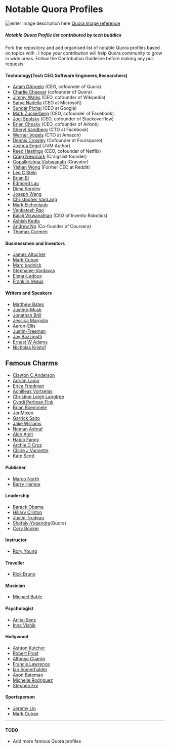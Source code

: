﻿# Notable Quora Profiles

![enter image description here](https://typography.guru/uploads/monthly_2015_06/quora.gif.6310a2894724c5ffa0aa61ab17fef40d.gif)
[Quora Image reference](https://typography.guru/uploads/monthly_2015_06/quora.gif.6310a2894724c5ffa0aa61ab17fef40d.gif)


##### Notable Quora Profile list contributed by tech buddies

Fork the repository and add organised list of notable Quora profiles based on topics with .
I hope your contribution will help Quora community to grow in wide areas.
Follow the Contribution Guideline before making any pull requests

#### Technology(Tech CEO,Software Engineers,Researchers)
- [Adam DAngelo](https://www.quora.com/profile/Adam-DAngelo) (CEO, cofounder of Quora)
- [Charlie Cheever](https://www.quora.com/profile/Charlie-Cheever) (cofounder of Quora)
- [Jimmy Wales](https://www.quora.com/profile/Jimmy-Wales) (CEO, cofounder of Wikipedia)
- [Satya Nadella](https://www.quora.com/profile/Satya-Nadella) (CEO at Microsoft)
- [Sundar Pichai](https://www.quora.com/profile/Sundar-Pichai) (CEO at Google)
- [Mark Zuckerberg](https://www.quora.com/profile/Mark-Zuckerberg) (CEO, cofounder of Facebook)
- [Joel Spolsky](https://www.quora.com/profile/Joel-Spolsky) (CEO, cofounder of Stackoverflow)
- [Brian Chesky](https://www.quora.com/profile/Brian-Chesky) (CEO, cofounder of Airbnb)
- [Sheryl Sandberg](https://www.quora.com/profile/Sheryl-Sandberg) (CTO at Facebook)
- [Werner Vogels](https://www.quora.com/profile/Werner-Vogels) (CTO at Amazon)
- [Dennis Crowley](https://www.quora.com/profile/Dennis-Crowley-1) (Cofounder at Foursquare)
- [Joshua Engel](https://www.quora.com/profile/Joshua-Engel) (JVM Author)
- [Reed Hastings](https://www.quora.com/profile/Reed-Hastings) (CEO, cofounder of Netflix)
- [Craig Newmark](https://www.quora.com/profile/Craig-Newmark-1) (Craigslist founder)
- [Gopalkrishna Vishwanath](https://www.quora.com/profile/Gopalkrishna-Vishwanath) (Gravator)
- [Yishan Wong](https://www.quora.com/profile/Yishan-Wong) (Former CEO at Reddit)
- [Leo C Stein](https://www.quora.com/profile/Leo-C-Stein)
- [Brian Bi](https://www.quora.com/profile/Brian-Bi)
- [Edmond Lau](https://www.quora.com/profile/Edmond-Lau)
- [Dima Korolev](https://www.quora.com/profile/Dima-Korolev)
- [Joseph Wang](https://www.quora.com/profile/Joseph-Wang-9)
- [Christopher VanLang](https://www.quora.com/profile/Christopher-VanLang)
- [Mark Eichenlaub](https://www.quora.com/profile/Mark-Eichenlaub)
- [Venkatesh Rao](https://www.quora.com/profile/Venkatesh-Rao)
- [Balaji Viswanathan](https://www.quora.com/profile/Balaji-Viswanathan-2) (CEO of Invento Robotics)
- [Ashish Kedia](https://www.quora.com/profile/Ashish-Kedia)
- [Andrew Ng](https://www.quora.com/profile/Andrew-Ng) (Co-founder of Coursera)
- [Thomas Cormen](https://www.quora.com/profile/Thomas-Cormen-1)
####  Businessmen and Investors
- [James Altucher](https://www.quora.com/profile/James-Altucher)
- [Mark Cuban](https://www.quora.com/topic/Mark-Cuban-business-person?q=mark+cuban)
- [Marc bodnick](https://www.quora.com/profile/Marc-Bodnick)
- [Stephanie-Vardavas](https://www.quora.com/profile/Stephanie-Vardavas)
- [Elena-Ledoux](https://www.quora.com/profile/Elena-Ledoux)
- [Franklin Veaux](https://www.quora.com/profile/Franklin-Veaux)
#### Writers and Speakers
- [Matthew Bates](https://www.quora.com/profile/Matthew-Bates-27)
- [Justine-Musk](https://www.quora.com/profile/Justine-Musk)
- [Jonathan Brill](https://www.quora.com/profile/Jonathan-Brill)
- [Jessica Margolin](https://www.quora.com/profile/Jessica-Margolin)
- [Aaron-Ellis](https://www.quora.com/profile/Aaron-Ellis)
- [Justin-Freeman](https://www.quora.com/profile/Justin-Freeman)
- [Jay Bazzinotti](https://www.quora.com/profile/Jay-Bazzinotti)
- [Ernest W Adams](https://www.quora.com/profile/Ernest-W-Adams)
- [Nicholas Kristof](https://www.quora.com/profile/Nicholas-Kristof-1)
## Famous Charms 
- [Clayton C Anderson](https://www.quora.com/profile/Clayton-C-Anderson)
- [Adrián Lamo](https://www.quora.com/profile/Adri%C3%A1n-Lamo)
- [Erica Friedman](https://www.quora.com/profile/Erica-Friedman)
- [Achilleas Vortselas](https://www.quora.com/profile/Achilleas-Vortselas)
- [Christine Leigh Langtree](https://www.quora.com/profile/Christine-Leigh-Langtree)
- [Cyndi Perlman Fink](https://www.quora.com/profile/Cyndi-Perlman-Fink)
- [Brian Roemmele](https://www.quora.com/profile/Brian-Roemmele)
- [JonMixon](https://www.quora.com/profile/Jon-Mixon-1)
- [Garrick Saito](https://www.quora.com/profile/Garrick-Saito)
- [Jake Williams](https://www.quora.com/profile/Jake-Williams-65)
- [Neman Ashraf](https://www.quora.com/profile/Neman-Ashraf)
- [Alon Amit](https://www.quora.com/profile/Alon-Amit)
- [Habib Fanny](https://www.quora.com/profile/Habib-Fanny)
- [Archie D Cruz](https://www.quora.com/profile/Archie-D%E2%80%99Cruz)
- [Claire J Vannette](https://www.quora.com/profile/Claire-J-Vannette)
- [Kate Scott](https://www.quora.com/profile/Kate-Scott-6)
#### Publisher
- [Marco North](https://www.quora.com/profile/Marco-North)
- [Barry Hampe](https://www.quora.com/profile/Barry-Hampe)
#### Leadership
- [Barack Obama](https://www.quora.com/profile/Barack-Obama-44)
- [Hillary Clinton](https://www.quora.com/profile/Hillary-Clinton)
- [Justin Trudeau](https://www.quora.com/profile/Justin-Trudeau)
- [Shefaly-Yogendra](https://www.quora.com/profile/Shefaly-Yogendra)(Quora)
- [Cory Booker](https://www.quora.com/profile/Cory-Booker-1)
#### Instructor
- [Rory Young](https://www.quora.com/profile/Rory-Young-1)

#### Traveller
- [Rick Bruno](https://www.quora.com/profile/Rick-Bruno-1)

#### Musician
- [Michael Buble](https://www.quora.com/profile/Michael-Bubl%C3%A9-1)
#### Psychologist
- [Anita-Sanz](https://www.quora.com/profile/Anita-Sanz)
- [Inna Vishik](https://www.quora.com/profile/Inna-Vishik)

#### Hollywood
- [Ashton Kutcher](https://www.quora.com/profile/Ashton-Kutcher)
- [Robert Frost](https://www.quora.com/profile/Robert-Frost-1#)
- [Alfonso Cuarón](https://www.quora.com/profile/Alfonso-Cuar%C3%B3n-1)
- [Francis Lawrence](https://www.quora.com/profile/Francis-Lawrence-2)
- [Ian Somerhalder](https://www.quora.com/profile/Ian-Somerhalder-2)
- [Ason Bateman](https://www.quora.com/profile/Jason-Bateman-4)
- [Michelle Rodriguez](https://www.quora.com/profile/Michelle-Rodriguez-28)
- [Stephen Fry](https://www.quora.com/profile/Stephen-Fry-1)
#### Sportsperson
- [Jeremy Lin](https://www.quora.com/profile/Jeremy-Lin-14)
- [Mark Cuban](https://www.quora.com/profile/Mark-Cuban-1)


----------
#### TODO
- Add more famous Quora profiles

